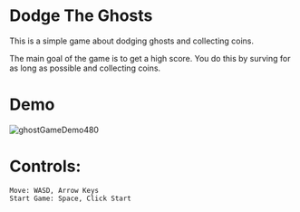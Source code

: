 # Dodge The Ghosts
 This is a simple game about dodging ghosts and collecting coins. 

The main goal of the game is to get a high score. You do this by surving for as long as possible and collecting coins. 
# Demo

![ghostGameDemo480](https://github.com/avniavdulla/Dodge-The-Monsters/assets/48994140/5865c404-067a-4090-9b4e-08956d6f19e5)


# Controls: 
	Move: WASD, Arrow Keys
	Start Game: Space, Click Start
